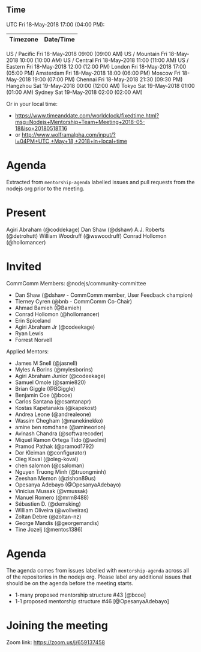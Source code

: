 ## Time
UTC Fri 18-May-2018 17:00 (04:00 PM):

Timezone | Date/Time
-- | --
US / Pacific  Fri 18-May-2018 09:00 (09:00 AM)
US / Mountain Fri 18-May-2018 10:00 (10:00 AM)
US / Central  Fri 18-May-2018 11:00 (11:00 AM)
US / Eastern  Fri 18-May-2018 12:00 (12:00 PM)
London  Fri 18-May-2018 17:00 (05:00 PM)
Amsterdam Fri 18-May-2018 18:00 (06:00 PM)
Moscow  Fri 18-May-2018 19:00 (07:00 PM)
Chennai Fri 18-May-2018 21:30 (09:30 PM)
Hangzhou  Sat 19-May-2018 00:00 (12:00 AM)
Tokyo Sat 19-May-2018 01:00 (01:00 AM)
Sydney  Sat 19-May-2018 02:00 (02:00 AM)


Or in your local time:

- https://www.timeanddate.com/worldclock/fixedtime.html?msg=Nodejs+Mentorship+Team+Meeting+2018-05-18&iso=20180518T16
- or http://www.wolframalpha.com/input/?i=04PM+UTC,+May+18,+2018+in+local+time


# Agenda
Extracted from `mentorship-agenda` labelled issues and pull requests from the nodejs org prior to the meeting.

# Present 
Agiri Abraham (@coddekage)
Dan Shaw (@dshaw)
A.J. Roberts (@detrohutt)
William Woodruff (@wswoodruff)
Conrad Hollomon (@hollomancer)


# Invited
CommComm Members: @nodejs/community-committee

- Dan Shaw (@dshaw - CommComm member, User Feedback champion)
- Tierney Cyren (@bnb - CommComm Co-Chair)
- Ahmad Bamieh (@Bamieh)
- Conrad Hollomon (@hollomancer)
- Erin Spiceland
- Agiri Abraham Jr (@codeekage)
- Ryan Lewis
- Forrest Norvell

Applied Mentors:

- James M Snell (@jasnell)
- Myles A Borins (@mylesborins)
- Agiri Abraham Junior (@codeekage)
- Samuel Omole (@samie820)
- Brian Giggle (@BGiggle)
- Benjamin Coe (@bcoe)
- Carlos Santana (@csantanapr)
- Kostas Kapetanakis (@kapekost)
- Andrea Leone (@andrealeone)
- Wassim Chegham (@manekinekko)
- amine ben romdhane (@amineorion)
- Avinash Chandra (@softwarecoder)
- Miquel Ramon Ortega Tido (@wolmi)
- Pramod Pathak (@pramod1792)
- Dor Kleiman (@configurator)
- Oleg Koval (@oleg-koval)
- chen salomon (@csaloman)
- Nguyen Truong Minh (@truongminh)
- Zeeshan Memon (@zishon89us)
- Opesanya Adebayo (@OpesanyaAdebayo)
- Vinicius Mussak (@vmussak)
- Manuel Romero (@mrm8488)
- Sébastien D. (@demsking)
- William Oliveira (@woliveiras)
- Zoltan Debre (@zoltan-nz)
- George Mandis (@georgemandis)
- Tine Jozelj (@mentos1386)

# Agenda
The agenda comes from issues labelled with `mentorship-agenda` across all of the repositories in the nodejs org. Please label any additional issues that should be on the agenda before the meeting starts.

* 1-many proposed mentorship structure #43 [@bcoe]
* 1-1 proposed mentorship structure #46 [@OpesanyaAdebayo]

# Joining the meeting

Zoom link: https://zoom.us/j/659137458 


